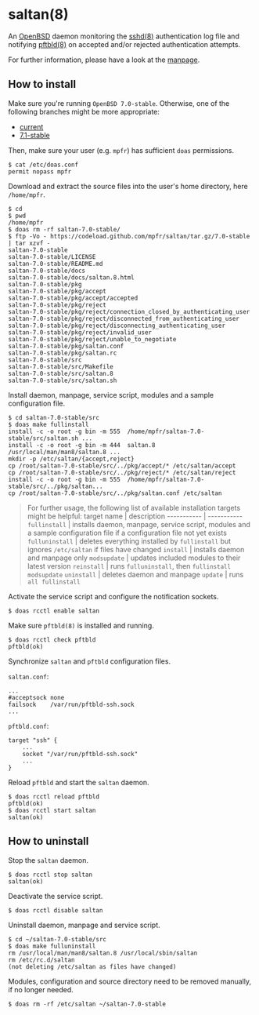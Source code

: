 # saltan(8)

An [OpenBSD](https://www.openbsd.org) daemon monitoring the [sshd(8)](https://man.openbsd.org/sshd) authentication log file and notifying [pftbld(8)](https://github.com/mpfr/pftbld/tree/7.0-stable) on accepted and/or rejected authentication attempts.

For further information, please have a look at the [manpage](https://mpfr.net/man/saltan/7.0-stable/saltan.8.html).

## How to install

Make sure you're running `OpenBSD 7.0-stable`. Otherwise, one of the following branches might be more appropriate:
* [current](https://github.com/mpfr/saltan)
* [7.1-stable](https://github.com/mpfr/saltan/tree/7.1-stable)

Then, make sure your user (e.g. `mpfr`) has sufficient `doas` permissions.

```
$ cat /etc/doas.conf
permit nopass mpfr
```

Download and extract the source files into the user's home directory, here `/home/mpfr`.

```
$ cd
$ pwd
/home/mpfr
$ doas rm -rf saltan-7.0-stable/
$ ftp -Vo - https://codeload.github.com/mpfr/saltan/tar.gz/7.0-stable | tar xzvf -
saltan-7.0-stable
saltan-7.0-stable/LICENSE
saltan-7.0-stable/README.md
saltan-7.0-stable/docs
saltan-7.0-stable/docs/saltan.8.html
saltan-7.0-stable/pkg
saltan-7.0-stable/pkg/accept
saltan-7.0-stable/pkg/accept/accepted
saltan-7.0-stable/pkg/reject
saltan-7.0-stable/pkg/reject/connection_closed_by_authenticating_user
saltan-7.0-stable/pkg/reject/disconnected_from_authenticating_user
saltan-7.0-stable/pkg/reject/disconnecting_authenticating_user
saltan-7.0-stable/pkg/reject/invalid_user
saltan-7.0-stable/pkg/reject/unable_to_negotiate
saltan-7.0-stable/pkg/saltan.conf
saltan-7.0-stable/pkg/saltan.rc
saltan-7.0-stable/src
saltan-7.0-stable/src/Makefile
saltan-7.0-stable/src/saltan.8
saltan-7.0-stable/src/saltan.sh
```

Install daemon, manpage, service script, modules and a sample configuration file.

```
$ cd saltan-7.0-stable/src
$ doas make fullinstall
install -c -o root -g bin -m 555  /home/mpfr/saltan-7.0-stable/src/saltan.sh ...
install -c -o root -g bin -m 444  saltan.8 /usr/local/man/man8/saltan.8 ...
mkdir -p /etc/saltan/{accept,reject}
cp /root/saltan-7.0-stable/src/../pkg/accept/* /etc/saltan/accept
cp /root/saltan-7.0-stable/src/../pkg/reject/* /etc/saltan/reject
install -c -o root -g bin -m 555  /home/mpfr/saltan-7.0-stable/src/../pkg/saltan...
cp /root/saltan-7.0-stable/src/../pkg/saltan.conf /etc/saltan
```

> For further usage, the following list of available installation targets might be helpful:
> target name | description
> ----------- | -----------
> `fullinstall` | installs daemon, manpage, service script, modules and a sample configuration file if a configuration file not yet exists
> `fulluninstall` | deletes everything installed by `fullinstall` but ignores `/etc/saltan` if files have changed
> `install` | installs daemon and manpage only
> `modsupdate` | updates included modules to their latest version
> `reinstall` | runs `fulluninstall`, then `fullinstall modsupdate`
> `uninstall` | deletes daemon and manpage
> `update` | runs `all fullinstall`

Activate the service script and configure the notification sockets.

```
$ doas rcctl enable saltan
```

Make sure `pftbld(8)` is installed and running.

```
$ doas rcctl check pftbld
pftbld(ok)
```

Synchronize `saltan` and `pftbld` configuration files.

`saltan.conf`:

```
...
#acceptsock	none
failsock	/var/run/pftbld-ssh.sock
...
```

`pftbld.conf`:

```
target "ssh" {
	...
	socket "/var/run/pftbld-ssh.sock"
	...
}
```

Reload `pftbld` and start the `saltan` daemon.

```
$ doas rcctl reload pftbld
pftbld(ok)
$ doas rcctl start saltan
saltan(ok)
```

## How to uninstall

Stop the `saltan` daemon.

```
$ doas rcctl stop saltan
saltan(ok)
```

Deactivate the service script.

```
$ doas rcctl disable saltan
```

Uninstall daemon, manpage and service script.

```
$ cd ~/saltan-7.0-stable/src
$ doas make fulluninstall
rm /usr/local/man/man8/saltan.8 /usr/local/sbin/saltan
rm /etc/rc.d/saltan
(not deleting /etc/saltan as files have changed)
```

Modules, configuration and source directory need to be removed manually, if no longer needed.

```
$ doas rm -rf /etc/saltan ~/saltan-7.0-stable
```
